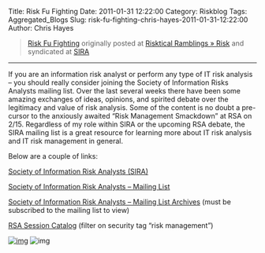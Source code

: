 Title: Risk Fu Fighting
Date: 2011-01-31 12:22:00
Category: Riskblog
Tags: Aggregated_Blogs
Slug: risk-fu-fighting-chris-hayes-2011-01-31-12:22:00
Author: Chris Hayes

>[Risk Fu Fighting](http://risktical.com/2011/01/31/risk-fu-fighting/) originally posted at [Risktical Ramblings » Risk](http://risktical.com) and syndicated at [SIRA](http://societyinforisk.org)
***
If you are an information risk analyst or perform any type of IT risk analysis – you should really consider joining the Society of Information Risks Analysts mailing list. Over the last several weeks there have been some amazing exchanges of ideas, opinions, and spirited debate over the legitimacy and value of risk analysis. Some of the content is no doubt a pre-cursor to the anxiously awaited “Risk Management Smackdown” at RSA on 2/15. Regardless of my role within SIRA or the upcoming RSA debate, the SIRA mailing list is a great resource for learning more about IT risk analysis and IT risk management in general.

Below are a couple of links:

[Society of Information Risk Analysts (SIRA)](http://societyinforisk.org/)

[Society of Information Risk Analysts – Mailing List](http://lists.societyinforisk.org/mailman/listinfo/sira)

[Society of Information Risk Analysts – Mailing List Archives](http://lists.societyinforisk.org/mailman/private/sira/) (must be subscribed to the mailing list to view)

[RSA Session Catalog](https://cm.rsaconference.com/US11/catalog/catalog/catalog.jsp) (filter on security tag “risk management”)

[![img](/images/blank.png)](#) ![img](/images/blank.png)


